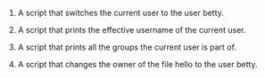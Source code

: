 1. A script that switches the current user to the user betty.

2. A script that prints the effective username of the current user.

3. A script that prints all the groups the current user is part of.

4. A script that changes the owner of the file hello to the user betty.
